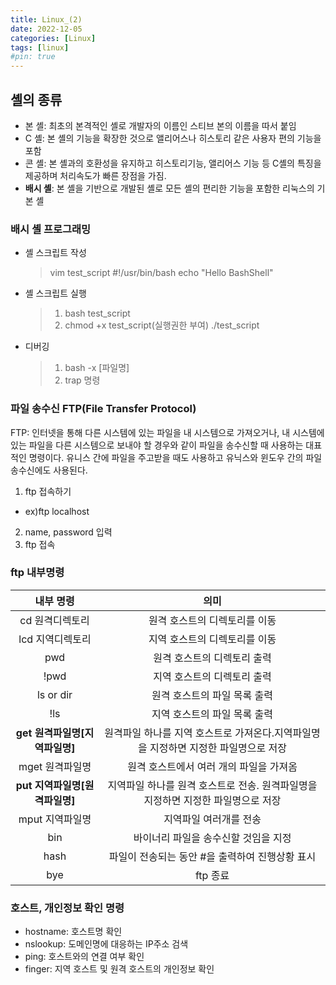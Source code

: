```yaml
---
title: Linux_(2)
date: 2022-12-05
categories: [Linux]
tags: [linux]
#pin: true
---
```


## 셸의 종류

- 본 셸: 최초의 본격적인 셸로 개발자의 이름인 스티브 본의 이름을 따서 붙임
- C 셸: 본 셸의 기능을 확장한 것으로 앨리어스나 히스토리 같은 사용자 편의 기능을 포함
- 콘 셸: 본 셸과의 호환성을 유지하고 히스토리기능, 앨리어스 기능 등 C셸의 특징을 제공하며 처리속도가 빠른 장점을 가짐.
- **배시 셸**: 본 셸을 기반으로 개발된 셸로 모든 셸의 편리한 기능을 포함한 리눅스의 기본 셸

### 배시 셸 프로그래밍

- 셸 스크립트 작성
  > vim test_script
  > #!/usr/bin/bash
  > echo "Hello BashShell"
- 셸 스크립트 실행
  > 1. bash test_script
  > 2. chmod +x test_script(실행권한 부여)
  >    ./test_script
- 디버깅
  > 1. bash -x [파일명]
  > 2. trap 명령

### 파일 송수신 FTP(File Transfer Protocol)

FTP: 인터넷을 통해 다른 시스템에 있는 파일을 내 시스템으로 가져오거나, 내 시스템에 있는 파일을 다른 시스템으로 보내야 할 경우와 같이 파일을 송수신할 때 사용하는 대표적인 명령이다. 유니스 간에 파일을 주고받을 때도 사용하고 유닉스와 윈도우 간의 파일송수신에도 사용된다.

1. ftp 접속하기

- ex)ftp localhost

2. name, password 입력
3. ftp 접속

### ftp 내부명령

|           내부 명령            |                                        의미                                         |
| :----------------------------: | :---------------------------------------------------------------------------------: |
|        cd 원격디렉토리         |                            원격 호스트의 디렉토리를 이동                            |
|        lcd 지역디렉토리        |                            지역 호스트의 디렉토리를 이동                            |
|              pwd               |                             원격 호스트의 디렉토리 출력                             |
|              !pwd              |                             지역 호스트의 디렉토리 출력                             |
|           ls or dir            |                            원격 호스트의 파일 목록 출력                             |
|              !ls               |                            지역 호스트의 파일 목록 출력                             |
| **get 원격파일명[지역파일명]** | 원격파일 하나를 지역 호스트로 가져온다.지역파일명을 지정하면 지정한 파일명으로 저장 |
|        mget 원격파일명         |                       원격 호스트에서 여러 개의 파일을 가져옴                       |
| **put 지역파일명[원격파일명]** |  지역파일 하나를 원격 호스트로 전송. 원격파일명을 지정하면 지정한 파일명으로 저장   |
|        mput 지역파일명         |                               지역파일 여러개를 전송                                |
|              bin               |                        바이너리 파일을 송수신할 것임을 지정                         |
|              hash              |                   파일이 전송되는 동안 #을 출력하여 진행상황 표시                   |
|              bye               |                                      ftp 종료                                       |

### 호스트, 개인정보 확인 명령

- hostname: 호스트명 확인
- nslookup: 도메인명에 대응하는 IP주소 검색
- ping: 호스트와의 연결 여부 확인
- finger: 지역 호스트 및 원격 호스트의 개인정보 확인
